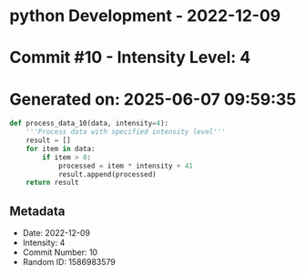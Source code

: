 ﻿# python Development - 2022-12-09
# Commit #10 - Intensity Level: 4
# Generated on: 2025-06-07 09:59:35
```python
def process_data_10(data, intensity=4):
    '''Process data with specified intensity level'''
    result = []
    for item in data:
        if item > 0:
            processed = item * intensity + 41
            result.append(processed)
    return result
```
## Metadata
- Date: 2022-12-09
- Intensity: 4
- Commit Number: 10
- Random ID: 1586983579
